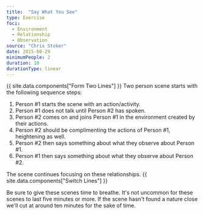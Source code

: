 ```yaml
---
title:  "Say What You See"
type: Exercise
foci:
  - Environment
  - Relationship
  - Observation
source: "Chris Stoker"
date: 2015-08-29
minimumPeople: 2
duration: 10
durationType: linear
---
```

{{ site.data.components["Form Two Lines"] }}
Two person scene starts with the following sequence steps:

1. Person #1 starts the scene with an action/activity.
2. Person #1 does not talk until Person #2 has spoken.
3. Person #2 comes on and joins Person #1 in the environment created by their actions.
4. Person #2 should be complimenting the actions of Person #1, heightening as well.
5. Person #2 then says something about what they observe about Person #1.
6. Person #1 then says something about what they observe about Person #2.

The scene continues focusing on these relationships.
{{ site.data.components["Switch Lines"] }}

Be sure to give these scenes time to breathe.
It's not uncommon for these scenes to last five minutes or more.
If the scene hasn't found a nature close we'll cut at around ten minutes for the sake of time.
